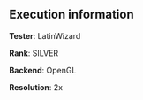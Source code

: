 ## Execution information


**Tester**: LatinWizard

**Rank**: SILVER

**Backend**: OpenGL

**Resolution**: 2x